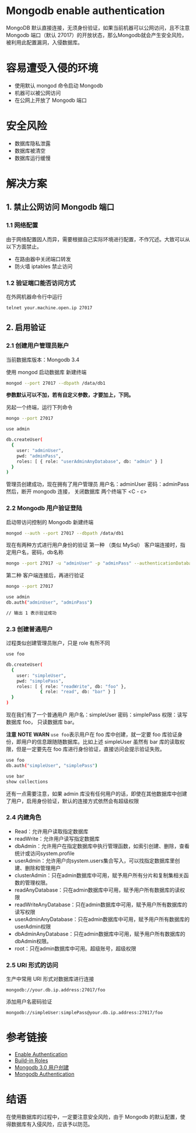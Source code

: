 # Mongodb enable authentication

MongoDB 默认直接连接，无须身份验证，如果当前机器可以公网访问，且不注意Mongodb 端口（默认 27017）的开放状态，那么Mongodb就会产生安全风险，被利用此配置漏洞，入侵数据库。

# 容易遭受入侵的环境

- 使用默认 mongod 命令启动 Mongodb
- 机器可以被公网访问
- 在公网上开放了 Mongodb 端口

# 安全风险

- 数据库隐私泄露
- 数据库被清空
- 数据库运行缓慢

# 解决方案

## 1. 禁止公网访问 Mongodb 端口

### 1.1 网络配置
由于网络配置因人而异，需要根据自己实际环境进行配置，不作冗述。大致可以从以下方面禁止。

- 在路由器中关闭端口转发
- 防火墙 iptables 禁止访问

### 1.2 验证端口能否访问方式

在外网机器命令行中运行
```Bash
telnet your.machine.open.ip 27017
```

## 2. 启用验证

### 2.1 创建用户管理员账户

当前数据库版本：Mongodb 3.4

使用 mongod 启动数据库
新建终端

```Bash
mongod --port 27017 --dbpath /data/db1
```
**参数默认可以不加，若有自定义参数，才要加上，下同。**
    
另起一个终端，运行下列命令
```Bash
mongo --port 27017

use admin

db.createUser(
  {
    user: "adminUser",
    pwd: "adminPass",
    roles: [ { role: "userAdminAnyDatabase", db: "admin" } ]
  }
)
```
管理员创建成功，现在拥有了用户管理员
用户名：adminUser
密码：adminPass
然后，断开 mongodb 连接， 关闭数据库
两个终端下 <C - c>

### 2.2 Mongodb 用户验证登陆

启动带访问控制的 Mongodb
新建终端
```Bash
mongod --auth --port 27017 --dbpath /data/db1
```

现在有两种方式进行用户身份的验证
第一种 （类似 MySql）
客户端连接时，指定用户名，密码，db名称
```Bash
mongo --port 27017 -u "adminUser" -p "adminPass" --authenticationDatabase "admin"
```

第二种 
客户端连接后，再进行验证
```Bash
mongo --port 27017

use admin
db.auth("adminUser", "adminPass")

// 输出 1 表示验证成功
```

### 2.3 创建普通用户
过程类似创建管理员账户，只是 role 有所不同

```Bash
use foo

db.createUser(
  {
    user: "simpleUser",
    pwd: "simplePass",
    roles: [ { role: "readWrite", db: "foo" },
             { role: "read", db: "bar" } ]
  }
)
```
现在我们有了一个普通用户
用户名：simpleUser
密码：simplePass
权限：读写数据库 foo， 只读数据库 bar。

**注意**
**NOTE**
**WARN**
`use foo`表示用户在 foo 库中创建，就一定要 foo 库验证身份，即用户的信息跟随随数据库。比如上述 simpleUser 虽然有 bar 库的读取权限，但是一定要先在 foo 库进行身份验证，直接访问会提示验证失败。
```Bash
use foo
db.auth("simpleUser", "simplePass")

use bar
show collections
```
还有一点需要注意，如果 admin 库没有任何用户的话，即使在其他数据库中创建了用户，启用身份验证，默认的连接方式依然会有超级权限

### 2.4 内建角色
- Read：允许用户读取指定数据库
- readWrite：允许用户读写指定数据库
- dbAdmin：允许用户在指定数据库中执行管理函数，如索引创建、删除，查看统计或访问system.profile
- userAdmin：允许用户向system.users集合写入，可以找指定数据库里创建、删除和管理用户
- clusterAdmin：只在admin数据库中可用，赋予用户所有分片和复制集相关函数的管理权限。
- readAnyDatabase：只在admin数据库中可用，赋予用户所有数据库的读权限
- readWriteAnyDatabase：只在admin数据库中可用，赋予用户所有数据库的读写权限
- userAdminAnyDatabase：只在admin数据库中可用，赋予用户所有数据库的userAdmin权限
- dbAdminAnyDatabase：只在admin数据库中可用，赋予用户所有数据库的dbAdmin权限。
- root：只在admin数据库中可用。超级账号，超级权限

### 2.5 URI 形式的访问
生产中常用 URI 形式对数据库进行连接
```
mongodb://your.db.ip.address:27017/foo
```
添加用户名密码验证
```
mongodb://simpleUser:simplePass@your.db.ip.address:27017/foo
```

# 参考链接
- [Enable Authentication](https://docs.mongodb.com/manual/tutorial/enable-authentication/)
- [Build-in Roles](https://docs.mongodb.com/manual/core/security-built-in-roles/)
- [Mongodb 3.0 用户创建](http://www.cnblogs.com/zhoujinyi/p/4610050.html)
- [Mongodb Authentication](http://bubkoo.com/2014/02/07/mongodb-authentication/)

# 结语
在使用数据库的过程中，一定要注意安全风险，由于 Mongodb 的默认配置，使得数据库有入侵风险，应该予以防范。
